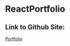 # ReactPortfolio
## Link to Github Site:

 [Portfolio](https://koalias.github.io/ReactPortfolio/)
 
